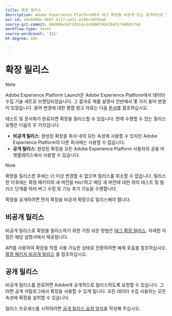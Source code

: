 ```yaml
---
title: 확장 릴리스
description: Adobe Experience Platform에서 태그 확장을 비공개 또는 공개적으로 릴리스하는 방법을 알아봅니다.
exl-id: a5eb6902-4b0f-4717-a431-a290c50fb5a6
source-git-commit: 60d88be5d710314cdc6900f4b63643c740b91fa6
workflow-type: tm+mt
source-wordcount: '311'
ht-degree: 44%

---
```


# 확장 릴리스

>[!NOTE]
>
>Adobe Experience Platform Launch은 Adobe Experience Platform에서 데이터 수집 기술 세트로 브랜딩되었습니다. 그 결과로 제품 설명서 전반에서 몇 가지 용어 변경이 있었습니다. 용어 변경에 대한 통합 참고 자료는 다음 [문서](../../term-updates.md)를 참조하십시오.

테스트 및 문서화가 완료되면 확장을 릴리스할 수 있습니다. 현재 수행할 수 있는 릴리스 유형은 다음의 두 가지입니다.

- **비공개 릴리스**: 완성된 확장을 회사 내의 모든 속성에 사용할 수 있지만 Adobe Experience Platform의 다른 회사에는 사용할 수 없습니다.
- **공개 릴리스**: 완성된 확장을 모든 Adobe Experience Platform 사용자의 공용 마켓플레이스에서 사용할 수 있습니다.

>[!NOTE]
>
>확장을 릴리스한 후에는 더 이상 변경할 수 없으며 릴리스를 취소할 수 없습니다.  릴리스한 이후에는 확장 패키지의 새 버전을 `POST`하고 해당 새 버전에 대한 위의 테스트 및 릴리스 단계를 따라 버그 수정 및 기능 추가 기능을 수행합니다.

확장을 공개하려면 먼저 확장을 비공개 확장으로 릴리스해야 합니다.

## 비공개 릴리스

비공개 릴리스로 확장을 릴리스하기 위한 가장 쉬운 방법은 [태그 확장 릴리스](https://www.npmjs.com/package/@adobe/reactor-releaser). 자세한 지침은 해당 설명서에서 제공됩니다.

API를 사용하여 확장을 직접 사용 가능한 상태로 전환하려면 예제 호출을 참조하십시오. [확장 패키지 비공개 릴리스](../../api/endpoints/extension-packages.md/#private-release) 를 참조하십시오.

## 공개 릴리스

비공개 릴리스를 완료하면 Adobe에 공개적으로 릴리스하도록 요청할 수 있습니다.  그러면 공개 카탈로그에서 확장을 사용할 수 있게 됩니다. 모든 데이터 수집 사용자는 모든 속성에 확장을 설치할 수 있습니다.

릴리스 프로세스를 시작하려면 [공개 릴리스 요청 양식](https://www.feedbackprogram.adobe.com/c/r/DCExtensionReleaseRequest)을 작성해 주십시오.
